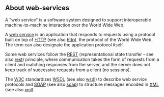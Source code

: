 ## About web-services

A "web service" is a software system designed to support interoperable machine-to-machine interaction over the World Wide Web.

A [web service](http://en.wikipedia.org/wiki/Web_service) is an application that responds to requests using a protocol built on top of [HTTP](http://en.wikipedia.org/wiki/Hypertext_Transfer_Protocol) (see also [http](http://stackoverflow.com/questions/tagged/http "show questions tagged 'http'")), the protocol of the World Wide Web. The term can also designate the application protocol itself.

Some web services follow the [REST](http://en.wikipedia.org/wiki/Representational_state_transfer) (representational state transfer - see also [rest](http://stackoverflow.com/questions/tagged/rest "show questions tagged 'rest'")) principle, where communication takes the form of requests from a client and matching responses from the server, and the server does not keep track of successive requests from a client (no sessions).

The [W3C](http://en.wikipedia.org/wiki/W3C) standardizes [WSDL](http://en.wikipedia.org/wiki/Web_Services_Description_Language) (see also [wsdl](http://stackoverflow.com/questions/tagged/wsdl "show questions tagged 'wsdl'")) to describe web service protocols and [SOAP](http://en.wikipedia.org/wiki/SOAP) (see also [soap](http://stackoverflow.com/questions/tagged/soap "show questions tagged 'soap'")) to structure messages encoded in [XML](http://en.wikipedia.org/wiki/XML) (see also [xml](http://stackoverflow.com/questions/tagged/xml "show questions tagged 'xml'")).